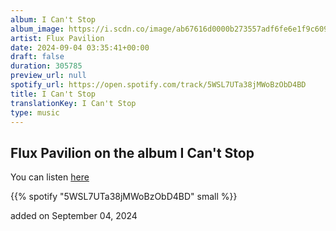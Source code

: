 ```yaml
---
album: I Can't Stop
album_image: https://i.scdn.co/image/ab67616d0000b273557adf6fe6e1f9c609f4357a
artist: Flux Pavilion
date: 2024-09-04 03:35:41+00:00
draft: false
duration: 305785
preview_url: null
spotify_url: https://open.spotify.com/track/5WSL7UTa38jMWoBzObD4BD
title: I Can't Stop
translationKey: I Can't Stop
type: music
---
```


## Flux Pavilion on the album I Can't Stop

You can listen [here](https://open.spotify.com/track/5WSL7UTa38jMWoBzObD4BD)

{{% spotify "5WSL7UTa38jMWoBzObD4BD" small %}}

added on September 04, 2024